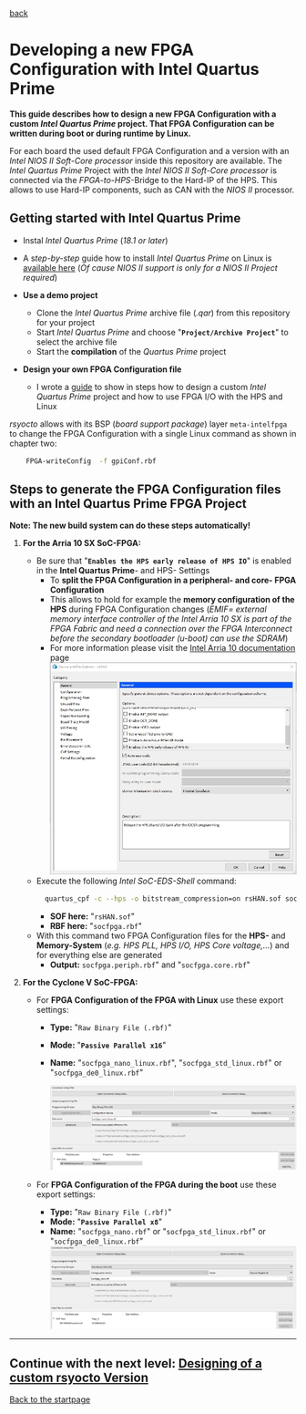 [back](5_Streamline.md)

#  	Developing a new FPGA Configuration with Intel Quartus Prime 

**This guide describes how to design a new FPGA Configuration with a custom *Intel Quartus Prime* project. That FPGA Configuration can be written during boot or during runtime by Linux.** 

For each board the used default FPGA Configuration and a version with an *Intel NIOS II Soft-Core processor* inside this repository are available. The *Intel Quartus Prime* Project with the *Intel NIOS II Soft-Core processor* is connected via the *FPGA-to-HPS*-Bridge to the Hard-IP of the HPS. This allows to use Hard-IP components, such as CAN with the *NIOS II* processor. 

## Getting started with Intel Quartus Prime

  * Instal *Intel Quartus Prime* (*18.1 or later*)
  * A s*tep-by-step* guide how to install *Intel Quartus Prime* on Linux is [available here](https://github.com/robseb/NIOSII_EclipseCompProject#i-installment-of-intel-quartus-prime-191-and-201-with-nios-ii-support) (*Of cause NIOS II support is only for a NIOS II Project required*)
  
  * **Use a demo project** 
      * Clone the *Intel Quartus Prime* archive file (*.qar*) from this repository for your project
      * Start *Intel Quartus Prime* and choose "**`Project/Archive Project`**" to select the archive file
      * Start the **compilation** of the *Quartus Prime* project 
  * **Design your own FPGA Configuration file**
      * I wrote a [guide](https://github.com/robseb/HPS2FPGAmapping) to show in steps how to design a custom *Intel Quartus Prime* project and how to use FPGA I/O with the HPS and Linux
 


*rsyocto* allows with its BSP (*board support package*) layer `meta-intelfpga` to change the FPGA Configuration with a single Linux command as shown in chapter two:
  ````bash
      FPGA-writeConfig  -f gpiConf.rbf
  ````   
  
 ## Steps to generate the FPGA Configuration files with an Intel Quartus Prime FPGA Project
  **Note: The new build system can do these steps automatically!**

   1. **For the Arria 10 SX SoC-FPGA:**
      * Be sure that "**`Enables the HPS early release of HPS IO`**" is enabled in the **Intel Quartus Prime**- and HPS- Settings 
           * To **split the FPGA Configuration in a peripheral- and core- FPGA Configuration** 
           * This allows to hold for example the **memory configuration of the HPS** during FPGA Configuration changes  (*EMIF= external memory interface controller of the Intel Arria 10 SX is part of the FPGA Fabric and need a connection over the FPGA Interconnect before the secondary bootloader (u-boot) can use the SDRAM*) 
           * For more information please visit the [Intel Arria 10 documentation](https://www.intel.com/content/www/us/en/programmable/documentation/mzh1527115949958.html) page
              ![Alt text](Arria10Conf.jpg?raw=true "Quartus config for Arria 10")
      * Execute the following *Intel SoC-EDS-Shell* command:
        ````bash
          quartus_cpf -c --hps -o bitstream_compression=on rsHAN.sof socfpga.rbf
        ````
        * **SOF here:** "`rsHAN.sof`" 
        * **RBF here:** "`socfpga.rbf`"
      * With this command two FPGA Configuration files for the **HPS-** and **Memory-System** (*e.g. HPS PLL, HPS I/O, HPS Core voltage,...*) and for everything else are generated
        * **Output:** `socfpga.periph.rbf`" and "`socfpga.core.rbf`"
        
  2. **For the Cyclone V SoC-FPGA:**
      * For **FPGA Configuration of the FPGA with Linux** use these export settings: 
        * **Type:** "`Raw Binary File (.rbf)`" 
        * **Mode:** "**`Passive Parallel x16`**"  
        * **Name:** "`socfpga_nano_linux.rbf`", "`socfpga_std_linux.rbf`" or "`socfpga_de0_linux.rbf`"
       
            ![Alt text](fpgaConfSettings1.png?raw=true "FPGA Configuration settings 1")
            
      * For **FPGA Configuration of the FPGA during the boot** use these export settings: 
        * **Type:** "`Raw Binary File (.rbf)`" 
        * **Mode:** "**`Passive Parallel x8`**"  
        * **Name:** "`socfpga_nano.rbf`" or "`socfpga_std_linux.rbf`" or "`socfpga_de0_linux.rbf`"
            ![Alt text](fpgaConfSettings2.png?raw=true "FPGA Configuration settings 2")
        
___

 ## Continue with the next level: [Designing of a custom rsyocto Version](7_customVersions.md)
 [Back to the startpage](https://github.com/robseb/rsyocto)
 

